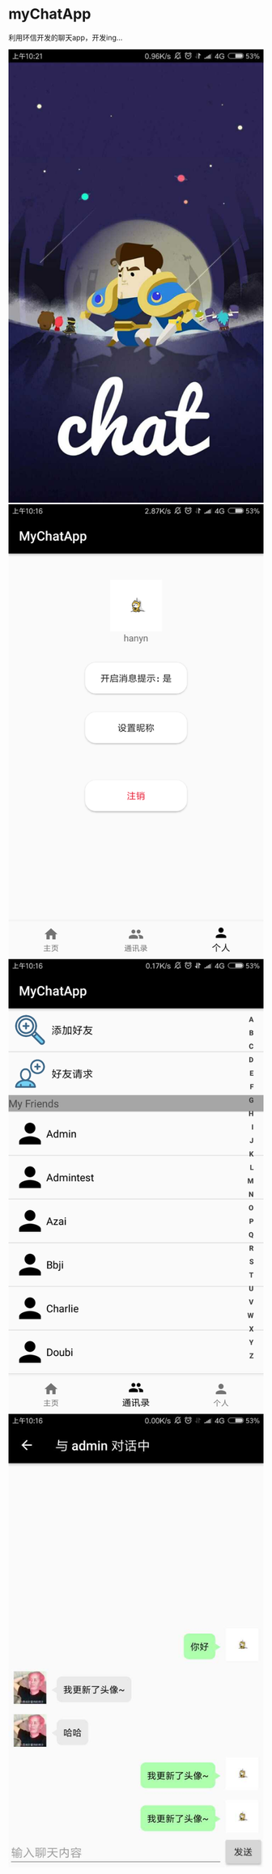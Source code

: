 # myChatApp
利用环信开发的聊天app，开发ing...

![img-w50](https://github.com/hanyaonian/myChatApp/blob/master/%E6%88%AA%E5%9B%BE/pic0.jpg)
![avatar](https://github.com/hanyaonian/myChatApp/blob/master/%E6%88%AA%E5%9B%BE/pic2.png)
![avatar](https://github.com/hanyaonian/myChatApp/blob/master/%E6%88%AA%E5%9B%BE/pic3.png)
![avatar](https://github.com/hanyaonian/myChatApp/blob/master/%E6%88%AA%E5%9B%BE/pic4.jpg)

